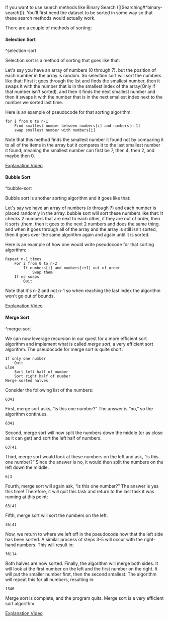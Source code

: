If you want to use search methods like Binary Search
([[Searching#^binary-search]]). You'll first need the dataset to be sorted in some way so that these search methods would actually work.

There are a couple of methods of sorting:

#### **Selection Sort**
^selection-sort

Selection sort is a method of sorting that goes like that:

Let's say you have an array of numbers (0 through 7). but the position of each number in the array is random. So selection sort will sort the numbers like that:
First it goes through the list and finds the smallest number, then it swaps it with the number that is in the smallest index of the array(Only if that number isn't sorted), and then it finds the next smallest number and then it swaps it with the number that is in the next smallest index next to the number we sorted last time.

Here is an example of pseudocode for that sorting algorithm:

```
for i from 0 to n-1
	Find smallest number between numbers[i] and numbers[n-1]
	swap smallest number with numbers[i]
```

Note that this method finds the smallest number it found not by comparing it  to all of the items in the array but it compares it to the last smallest number it found; meaning the smallest number can first be 7, then 4, then 2, and maybe then 0.

[Explanation Video](https://youtu.be/iCx3zwK8Ms8)



#### **Bubble Sort**
^bubble-sort

Bubble sort is another sorting algorithm and it goes like that:

Let's say we have an array of numbers (o through 7) and each number is placed randomly in the array. bubble sort will sort these numbers like that:
It checks 2 numbers that are next to each other, if they are out of order, then it sorts ,them, then it goes to the next 2 numbers and does the same thing. and when it goes through all of the array and the array is still isn't sorted, then it goes over the same algorithm again and again until it is sorted. 

Here is an example of how one would write pseudocode for that sorting algorithm:

```
Repeat n-1 times
    For i from 0 to n-2
        If numbers[i] and numbers[i+1] out of order
            Swap them
    If no swaps
        Quit
```

Note that it's n-2 and not n-1 so when reaching the last index the algorithm won't go out of bounds.

[Explanation Video](https://youtu.be/iCx3zwK8Ms8?t=4105)


#### **Merge Sort**
^merge-sort


We can now leverage recursion in our quest for a more efficient sort algorithm and implement what is called _merge sort_, a very efficient sort algorithm.
The pseudocode for merge sort is quite short:

```
If only one number
    Quit
Else
    Sort left half of number
    Sort right half of number
Merge sorted halves
```

Consider the following list of the numbers:

```
6341
```
First, merge sort asks, “is this one number?” The answer is “no,” so the algorithm continues.

```
6341
```
Second, merge sort will now split the numbers down the middle (or as close as it can get) and sort the left half of numbers.

```
63|41
```

Third, merge sort would look at these numbers on the left and ask, “is this one number?” Since the answer is no, it would then split the numbers on the left down the middle.

```
6|3
```
Fourth, merge sort will again ask, “is this one number?” The answer is yes this time! Therefore, it will quit this task and return to the last task it was running at this point:

```
63|41
```
Fifth, merge sort will sort the numbers on the left.

```
36|41
```
Now, we return to where we left off in the pseudocode now that the left side has been sorted. A similar process of steps 3-5 will occur with the right-hand numbers. This will result in:

```
36|14
```
 Both halves are now sorted. Finally, the algorithm will merge both sides. It will look at the first number on the left and the first number on the right. It will put the smaller number first, then the second smallest. The algorithm will repeat this for all numbers, resulting in:

```
1346
```
Merge sort is complete, and the program quits.
Merge sort is a very efficient sort algorithm.

[Explanation Video](https://youtu.be/iCx3zwK8Ms8?t=6916)
